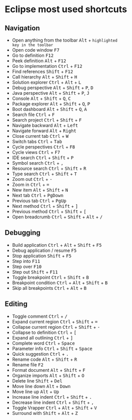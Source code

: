 # Eclipse most used shortcuts

## Navigation

- Open anything from the toolbar <kbd>Alt</kbd> + <code>highlighted key in the toolbar</code>
- Open code window <kbd>F7</kbd>
- Go to definition <kbd>F12</kbd>
- Peek definition <kbd>Alt</kbd> + <kbd>F12</kbd>
- Go to implementation <kbd>Ctrl</kbd> + <kbd>F12</kbd>
- Find references <kbd>Shift</kbd> + <kbd>F12</kbd>
- Call hierarchy <kbd>Alt</kbd> + <kbd>Shift</kbd> + <kbd>H</kbd>
- Solution explorer <kbd>Ctrl</kbd> + <kbd>Alt</kbd> + <kbd>L</kbd>
- Debug perspective <kbd>Alt</kbd> + <kbd>Shift</kbd> + <kbd>P</kbd>, <kbd>D</kbd>
- Java perspective <kbd>Alt</kbd> + <kbd>Shift</kbd> + <kbd>P</kbd>, <kbd>J</kbd>
- Console <kbd>Alt</kbd> + <kbd>Shift</kbd> + <kbd>Q</kbd>, <kbd>C</kbd>
- Package explorer <kbd>Alt</kbd> + <kbd>Shift</kbd> + <kbd>Q</kbd>, <kbd>P</kbd>
- Boot dashboard <kbd>Alt</kbd> + <kbd>Shift</kbd> + <kbd>Q</kbd>, <kbd>A</kbd>
- Search file <kbd>Ctrl</kbd> + <kbd>F</kbd>
- Search project <kbd>Ctrl</kbd> + <kbd>Shift</kbd> + <kbd>F</kbd>
- Navigate backward <kbd>Alt</kbd> + <kbd>Left</kbd>
- Navigate forward <kbd>Alt</kbd> + <kbd>Right</kbd>
- Close current tab <kbd>Ctrl</kbd> + <kbd>W</kbd>
- Switch tabs <kbd>Ctrl</kbd> + <kbd>Tab</kbd>
- Cycle perspectives <kbd>Ctrl</kbd> + <kbd>F8</kbd>
- Cycle views <kbd>Ctrl</kbd> + <kbd>F7</kbd>
- IDE search <kbd>Ctrl</kbd> + <kbd>Shift</kbd> + <kbd>P</kbd>
- Symbol search <kbd>Ctrl</kbd> + <kbd>,</kbd>
- Resource search <kbd>Ctrl</kbd> + <kbd>Shift</kbd> + <kbd>R</kbd>
- Type search <kbd>Ctrl</kbd> + <kbd>Shift</kbd> + <kbd>T</kbd>
- Zoom out <kbd>Ctrl</kbd> + <kbd>-</kbd>
- Zoom in <kbd>Ctrl</kbd> + <kbd>=</kbd>
- New item <kbd>Alt</kbd> + <kbd>Shift</kbd> + <kbd>N</kbd>
- Next tab <kbd>Ctrl</kbd> + <kbd>PgDown</kbd>
- Previous tab <kbd>Ctrl</kbd> + <kbd>PgUp</kbd>
- Next method <kbd>Ctrl</kbd> + <kbd>Shift</kbd> + <kbd>]</kbd>
- Previous method <kbd>Ctrl</kbd> + <kbd>Shift</kbd> + <kbd>[</kbd>
- Open breadcrumb <kbd>Ctrl</kbd> + <kbd>Shift</kbd> + <kbd>Alt</kbd> + <kbd>/</kbd>

## Debugging

- Build application <kbd>Ctrl</kbd> + <kbd>Alt</kbd> + <kbd>Shift</kbd> + <kbd>F5</kbd>
- Debug application / resume <kbd>F5</kbd>
- Stop application <kbd>Shift</kbd> + <kbd>F5</kbd>
- Step into <kbd>F11</kbd>
- Step over <kbd>F10</kbd>
- Step out <kbd>Shift</kbd> + <kbd>F11</kbd>
- Toggle breakpoint <kbd>Ctrl</kbd> + <kbd>Shift</kbd> + <kbd>B</kbd>
- Breakpoint condition <kbd>Ctrl</kbd> + <kbd>Alt</kbd> + <kbd>Shift</kbd> + <kbd>B</kbd>
- Skip all breakpoints <kbd>Ctrl</kbd> + <kbd>Alt</kbd> + <kbd>B</kbd>

## Editing

- Toggle comment <kbd>Ctrl</kbd> + <kbd>/</kbd>
- Expand current region <kbd>Ctrl</kbd> + <kbd>Shift</kbd> + <kbd>=</kbd>
- Collapse current region <kbd>Ctrl</kbd> + <kbd>Shift</kbd> + <kbd>-</kbd>
- Collapse to definition <kbd>Ctrl</kbd> + <kbd>[</kbd>
- Expand all outlining <kbd>Ctrl</kbd> + <kbd>]</kbd>
- Complete word <kbd>Ctrl</kbd> + <kbd>Space</kbd>
- Parameter info <kbd>Ctrl</kbd> + <kbd>Shift</kbd> + <kbd>Space</kbd>
- Quick suggestion <kbd>Ctrl</kbd> + <kbd>.</kbd>
- Rename code <kbd>Alt</kbd> + <kbd>Shift</kbd> + <kbd>R</kbd>
- Rename file <kbd>F2</kbd>
- Format document <kbd>Alt</kbd> + <kbd>Shift</kbd> + <kbd>F</kbd>
- Organize imports <kbd>Alt</kbd> + <kbd>Shift</kbd> + <kbd>O</kbd>
- Delete line <kbd>Shift</kbd> + <kbd>Del</kbd>
- Move line down <kbd>Alt</kbd> + <kbd>Down</kbd>
- Move line up <kbd>Alt</kbd> + <kbd>Up</kbd>
- Increase line indent <kbd>Ctrl</kbd> + <kbd>Shift</kbd> + <kbd>.</kbd>
- Decrease line indent <kbd>Ctrl</kbd> + <kbd>Shift</kbd> + <kbd>,</kbd>
- Toggle Vrapper <kbd>Ctrl</kbd> + <kbd>Alt</kbd> + <kbd>Shift</kbd> + <kbd>V</kbd>
- Surround with <kbd>Shift</kbd> + <kbd>Alt</kbd> + <kbd>Z</kbd>
